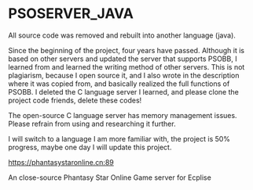 # PSOSERVER_JAVA

All source code was removed and rebuilt into another language (java).

Since the beginning of the project, four years have passed. Although it is based on other servers and updated the server that supports PSOBB, I learned from and learned the writing method of other servers. This is not plagiarism, because I open source it, and I also wrote in the description where it was copied from, and basically realized the full functions of PSOBB. I deleted the C language server I learned, and please clone the project code friends, delete these codes!

The open-source C language server has memory management issues. Please refrain from using and researching it further.

I will switch to a language I am more familiar with, the project is 50% progress, maybe one day I will update this project.

https://phantasystaronline.cn:89

An close-source Phantasy Star Online Game server for Ecplise
